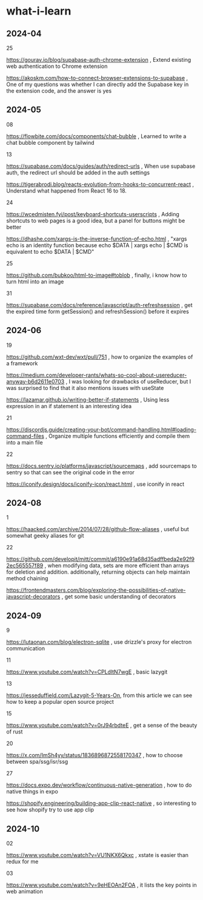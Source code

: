 # what-i-learn

## 2024-04

25

https://gourav.io/blog/supabase-auth-chrome-extension , Extend existing web authentication to Chrome extension

https://akoskm.com/how-to-connect-browser-extensions-to-supabase , One of my questions was whether I can directly add the Supabase key in the extension code, and the answer is yes

## 2024-05

08

https://flowbite.com/docs/components/chat-bubble , Learned to write a chat bubble component by tailwind

13

https://supabase.com/docs/guides/auth/redirect-urls , When use supabase auth, the redirect url should be added in the auth settings

https://tigerabrodi.blog/reacts-evolution-from-hooks-to-concurrent-react , Understand what happened from React 16 to 18.

24

https://wcedmisten.fyi/post/keyboard-shortcuts-userscripts , Adding shortcuts to web pages is a good idea, but a panel for buttons might be better

https://dhashe.com/xargs-is-the-inverse-function-of-echo.html , "xargs echo is an identity function because echo $DATA | xargs echo | $CMD is equivalent to echo $DATA | $CMD"

25

https://github.com/bubkoo/html-to-image#toblob , finally, i know how to turn html into an image

31

https://supabase.com/docs/reference/javascript/auth-refreshsession , get the expired time form getSession() and refreshSession() before it expires

## 2024-06

19

https://github.com/wxt-dev/wxt/pull/751 , how to organize the examples of a framework

https://medium.com/developer-rants/whats-so-cool-about-usereducer-anyway-b6d2611e0703 , I was looking for drawbacks of useReducer, but I was surprised to find that it also mentions issues with useState

https://lazamar.github.io/writing-better-if-statements , Using less expression in an if statement is an interesting idea

21

https://discordjs.guide/creating-your-bot/command-handling.html#loading-command-files , Organize multiple functions efficiently and compile them into a main file

22

https://docs.sentry.io/platforms/javascript/sourcemaps , add sourcemaps to sentry so that can see the original code in the error

https://iconify.design/docs/iconify-icon/react.html , use iconify in react

## 2024-08

1

https://haacked.com/archive/2014/07/28/github-flow-aliases , useful but somewhat geeky aliases for git

22

https://github.com/developit/mitt/commit/a6190e91a68d35adffbeda2e92f92ec565557f89 , when modifying data, sets are more efficient than arrays for deletion and addition. additionally, returning objects can help maintain method chaining

https://frontendmasters.com/blog/exploring-the-possibilities-of-native-javascript-decorators , get some basic understanding of decorators

## 2024-09

9

https://lutaonan.com/blog/electron-sqlite , use drizzle's proxy for electron communication

11

https://www.youtube.com/watch?v=CPLdltN7wgE , basic lazygit

13

https://jesseduffield.com/Lazygit-5-Years-On, from this article we can see how to keep a popular open source project

15

https://www.youtube.com/watch?v=0rJ94rbdteE , get a sense of the beauty of rust

20

https://x.com/ImSh4yy/status/1836896872558170347 , how to choose between spa/ssg/isr/ssg

27

https://docs.expo.dev/workflow/continuous-native-generation , how to do native things in expo

https://shopify.engineering/building-app-clip-react-native , so interesting to see how shopify try to use app clip

## 2024-10

02

https://www.youtube.com/watch?v=VU1NKX6Qkxc , xstate is easier than redux for me

03

https://www.youtube.com/watch?v=9eHEOAn2FOA , it lists the key points in web animation
